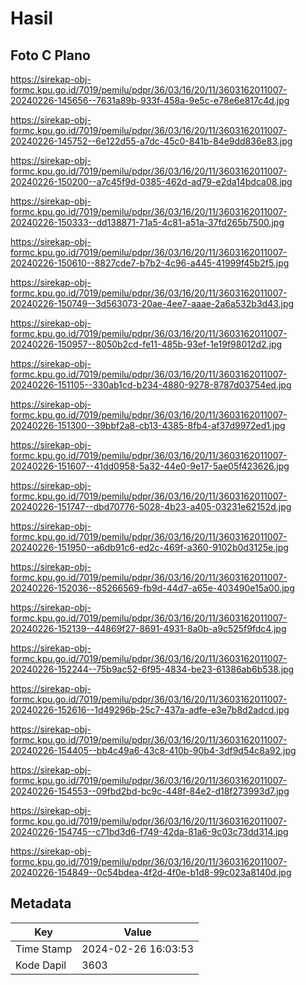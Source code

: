 # Hasil

## Foto C Plano

https://sirekap-obj-formc.kpu.go.id/7019/pemilu/pdpr/36/03/16/20/11/3603162011007-20240226-145656--7631a89b-933f-458a-9e5c-e78e6e817c4d.jpg

https://sirekap-obj-formc.kpu.go.id/7019/pemilu/pdpr/36/03/16/20/11/3603162011007-20240226-145752--6e122d55-a7dc-45c0-841b-84e9dd836e83.jpg

https://sirekap-obj-formc.kpu.go.id/7019/pemilu/pdpr/36/03/16/20/11/3603162011007-20240226-150200--a7c45f9d-0385-462d-ad79-e2da14bdca08.jpg

https://sirekap-obj-formc.kpu.go.id/7019/pemilu/pdpr/36/03/16/20/11/3603162011007-20240226-150333--dd138871-71a5-4c81-a51a-37fd265b7500.jpg

https://sirekap-obj-formc.kpu.go.id/7019/pemilu/pdpr/36/03/16/20/11/3603162011007-20240226-150610--8827cde7-b7b2-4c96-a445-41999f45b2f5.jpg

https://sirekap-obj-formc.kpu.go.id/7019/pemilu/pdpr/36/03/16/20/11/3603162011007-20240226-150749--3d563073-20ae-4ee7-aaae-2a6a532b3d43.jpg

https://sirekap-obj-formc.kpu.go.id/7019/pemilu/pdpr/36/03/16/20/11/3603162011007-20240226-150957--8050b2cd-fe11-485b-93ef-1e19f98012d2.jpg

https://sirekap-obj-formc.kpu.go.id/7019/pemilu/pdpr/36/03/16/20/11/3603162011007-20240226-151105--330ab1cd-b234-4880-9278-8787d03754ed.jpg

https://sirekap-obj-formc.kpu.go.id/7019/pemilu/pdpr/36/03/16/20/11/3603162011007-20240226-151300--39bbf2a8-cb13-4385-8fb4-af37d9972ed1.jpg

https://sirekap-obj-formc.kpu.go.id/7019/pemilu/pdpr/36/03/16/20/11/3603162011007-20240226-151607--41dd0958-5a32-44e0-9e17-5ae05f423626.jpg

https://sirekap-obj-formc.kpu.go.id/7019/pemilu/pdpr/36/03/16/20/11/3603162011007-20240226-151747--dbd70776-5028-4b23-a405-03231e62152d.jpg

https://sirekap-obj-formc.kpu.go.id/7019/pemilu/pdpr/36/03/16/20/11/3603162011007-20240226-151950--a6db91c6-ed2c-469f-a360-9102b0d3125e.jpg

https://sirekap-obj-formc.kpu.go.id/7019/pemilu/pdpr/36/03/16/20/11/3603162011007-20240226-152036--85266569-fb9d-44d7-a65e-403490e15a00.jpg

https://sirekap-obj-formc.kpu.go.id/7019/pemilu/pdpr/36/03/16/20/11/3603162011007-20240226-152139--44869f27-8691-4931-8a0b-a9c525f9fdc4.jpg

https://sirekap-obj-formc.kpu.go.id/7019/pemilu/pdpr/36/03/16/20/11/3603162011007-20240226-152244--75b9ac52-6f95-4834-be23-61386ab6b538.jpg

https://sirekap-obj-formc.kpu.go.id/7019/pemilu/pdpr/36/03/16/20/11/3603162011007-20240226-152616--1d49296b-25c7-437a-adfe-e3e7b8d2adcd.jpg

https://sirekap-obj-formc.kpu.go.id/7019/pemilu/pdpr/36/03/16/20/11/3603162011007-20240226-154405--bb4c49a6-43c8-410b-90b4-3df9d54c8a92.jpg

https://sirekap-obj-formc.kpu.go.id/7019/pemilu/pdpr/36/03/16/20/11/3603162011007-20240226-154553--09fbd2bd-bc9c-448f-84e2-d18f273993d7.jpg

https://sirekap-obj-formc.kpu.go.id/7019/pemilu/pdpr/36/03/16/20/11/3603162011007-20240226-154745--c71bd3d6-f749-42da-81a6-9c03c73dd314.jpg

https://sirekap-obj-formc.kpu.go.id/7019/pemilu/pdpr/36/03/16/20/11/3603162011007-20240226-154849--0c54bdea-4f2d-4f0e-b1d8-99c023a8140d.jpg


## Metadata

| Key        | Value               |
| ---------- | ------------------- |
| Time Stamp | 2024-02-26 16:03:53 |
| Kode Dapil | 3603                |



